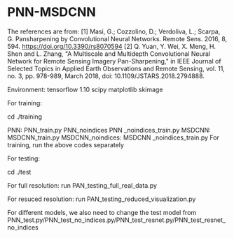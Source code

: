 # PNN-MSDCNN

The references are from: 
[1] Masi, G.; Cozzolino, D.; Verdoliva, L.; Scarpa, G. Pansharpening by Convolutional Neural Networks. Remote Sens. 2016, 8, 594. https://doi.org/10.3390/rs8070594
[2] Q. Yuan, Y. Wei, X. Meng, H. Shen and L. Zhang, "A Multiscale and Multidepth Convolutional Neural Network for Remote Sensing Imagery Pan-Sharpening," in IEEE Journal of Selected Topics in Applied Earth Observations and Remote Sensing, vol. 11, no. 3, pp. 978-989, March 2018, doi: 10.1109/JSTARS.2018.2794888.



Environment:
tensorflow 1.10
scipy
matplotlib
skimage


For training:

cd ./training

PNN: PNN_train.py
PNN_noindices PNN _noindices_train.py
MSDCNN: MSDCNN_train.py
MSDCNN_noindices: MSDCNN _noindices_train.py
For training, run the above codes separately


For testing:

cd ./test

For full resolution: 
run PAN_testing_full_real_data.py

For resuced resolution:
run PAN_testing_reduced_visualization.py

For different models, we also need to change the test model from PNN_test.py/PNN_test_no_indices.py/PNN_test_resnet.py/PNN_test_resnet_no_indices